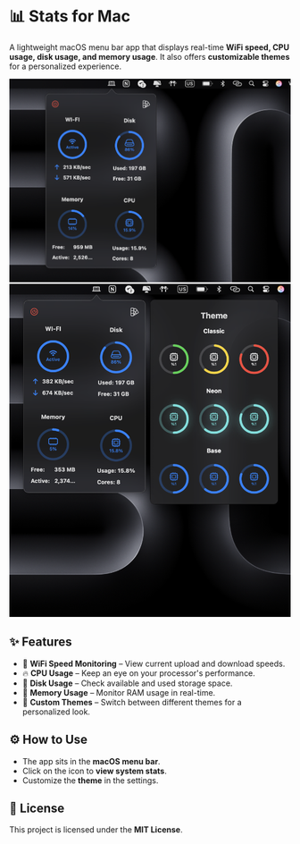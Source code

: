 # 📊 Stats for Mac

A lightweight macOS menu bar app that displays real-time **WiFi speed, CPU usage, disk usage, and memory usage**. It also offers **customizable themes** for a personalized experience.

![App Screenshot](1.png)  
![App Screenshot](2.png)

## ✨ Features

- 📶 **WiFi Speed Monitoring** – View current upload and download speeds.
- 🔥 **CPU Usage** – Keep an eye on your processor's performance.
- 💾 **Disk Usage** – Check available and used storage space.
- 🧠 **Memory Usage** – Monitor RAM usage in real-time.
- 🎨 **Custom Themes** – Switch between different themes for a personalized look.



## ⚙️ How to Use

- The app sits in the **macOS menu bar**.
- Click on the icon to **view system stats**.
- Customize the **theme** in the settings.



## 📜 License

This project is licensed under the **MIT License**.


